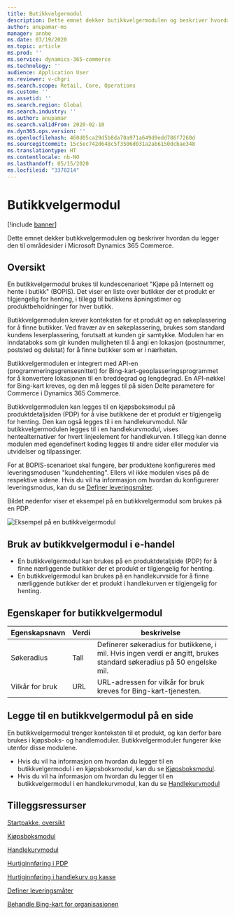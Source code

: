 ```yaml
---
title: Butikkvelgermodul
description: Dette emnet dekker butikkvelgermodulen og beskriver hvordan du legger den til områdesider i Microsoft Dynamics 365 Commerce.
author: anupamar-ms
manager: annbe
ms.date: 03/19/2020
ms.topic: article
ms.prod: ''
ms.service: dynamics-365-commerce
ms.technology: ''
audience: Application User
ms.reviewer: v-chgri
ms.search.scope: Retail, Core, Operations
ms.custom: ''
ms.assetid: ''
ms.search.region: Global
ms.search.industry: ''
ms.author: anupamar
ms.search.validFrom: 2020-02-10
ms.dyn365.ops.version: ''
ms.openlocfilehash: 460d05ca29d5b8da70a971a649d9edd786f7260d
ms.sourcegitcommit: 15c5ec742d648c5f3506d031a2ab6150dcbae348
ms.translationtype: HT
ms.contentlocale: nb-NO
ms.lasthandoff: 05/15/2020
ms.locfileid: "3378214"
---
```

# <a name="store-selector-module"></a>Butikkvelgermodul

[!include [banner](includes/banner.md)]

Dette emnet dekker butikkvelgermodulen og beskriver hvordan du legger den til områdesider i Microsoft Dynamics 365 Commerce.

## <a name="overview"></a>Oversikt

En butikkvelgermodul brukes til kundescenarioet "Kjøpe på Internett og hente i butikk" (BOPIS). Det viser en liste over butikker der et produkt er tilgjengelig for henting, i tillegg til butikkens åpningstimer og produktbeholdninger for hver butikk.

Butikkvelgermodulen krever konteksten for et produkt og en søkeplassering for å finne butikker. Ved fravær av en søkeplassering, brukes som standard kundens leserplassering, forutsatt at kunden gir samtykke. Modulen har en inndataboks som gir kunden muligheten til å angi en lokasjon (postnummer, poststed og delstat) for å finne butikker som er i nærheten.

Butikkvelgermodulen er integrert med API-en (programmeringsgrensesnittet) for Bing-kart-geoplasseringsprogrammet for å konvertere lokasjonen til en breddegrad og lengdegrad. En API-nøkkel for Bing-kart kreves, og den må legges til på siden Delte parametere for Commerce i Dynamics 365 Commerce.

Butikkvelgermodulen kan legges til en kjøpsboksmodul på produktdetaljsiden (PDP) for å vise butikkene der et produkt er tilgjengelig for henting. Den kan også legges til i en handlekurvmodul. Når butikkvelgermodulen legges til i en handlekurvmodul, vises hentealternativer for hvert linjeelement for handlekurven. I tillegg kan denne modulen med egendefinert koding legges til andre sider eller moduler via utvidelser og tilpassinger.

For at BOPIS-scenarioet skal fungere, bør produktene konfigureres med leveringsmodusen "kundehenting". Ellers vil ikke modulen vises på de respektive sidene. Hvis du vil ha informasjon om hvordan du konfigurerer leveringsmodus, kan du se [Definer leveringsmåter](https://docs.microsoft.com/dynamicsax-2012/appuser-itpro/set-up-modes-of-delivery).

Bildet nedenfor viser et eksempel på en butikkvelgermodul som brukes på en PDP.

![Eksempel på en butikkvelgermodul](./media/BOPIS.PNG)

## <a name="store-selector-module-usage-in-e-commerce"></a>Bruk av butikkvelgermodul i e-handel

- En butikkvelgermodul kan brukes på en produktdetaljside (PDP) for å finne nærliggende butikker der et produkt er tilgjengelig for henting.
- En butikkvelgermodul kan brukes på en handlekurvside for å finne nærliggende butikker der et produkt i handlekurven er tilgjengelig for henting.

## <a name="store-selector-module-properties"></a>Egenskaper for butikkvelgermodul

| Egenskapsnavn             | Verdi                 | beskrivelse |
|---------------------------|-----------------------|-------------|
| Søkeradius | Tall | Definerer søkeradius for butikkene, i mil. Hvis ingen verdi er angitt, brukes standard søkeradius på 50 engelske mil.|
|Vilkår for bruk | URL    |  URL-adressen for vilkår for bruk kreves for Bing-kart-tjenesten. |

## <a name="add-a-store-selector-module-to-a-page"></a>Legge til en butikkvelgermodul på en side

En butikkvelgermodul trenger konteksten til et produkt, og kan derfor bare brukes i kjøpsboks- og handlemoduler. Butikkvelgermoduler fungerer ikke utenfor disse modulene.

- Hvis du vil ha informasjon om hvordan du legger til en butikkvelgermodul i en kjøpsboksmodul, kan du se [Kjøpsboksmodul](add-buy-box.md). 
- Hvis du vil ha informasjon om hvordan du legger til en butikkvelgermodul i en handlekurvmodul, kan du se [Handlekurvmodul](add-cart-module.md)

## <a name="additional-resources"></a>Tilleggsressurser

[Startpakke, oversikt](starter-kit-overview.md)

[Kjøpsboksmodul](add-buy-box.md)

[Handlekurvmodul](add-cart-module.md)

[Hurtiginnføring i PDP](quick-tour-pdp.md)

[Hurtiginnføring i handlekurv og kasse](quick-tour-cart-checkout.md)

[Definer leveringsmåter](https://docs.microsoft.com/dynamicsax-2012/appuser-itpro/set-up-modes-of-delivery)

[Behandle Bing-kart for organisasjonen](dev-itpro/manage-bing-maps.md)

